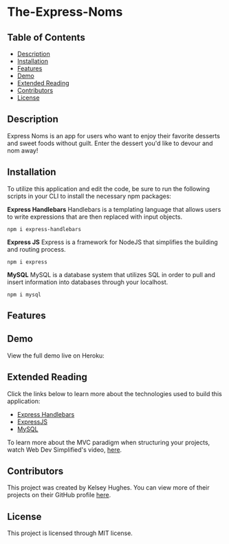 # The-Express-Noms

## Table of Contents 
* [Description](#Description)
* [Installation](#Installation)
* [Features](#Features)
* [Demo](#Demo)
* [Extended Reading](#Extended-Reading)
* [Contributors](#Contributors)
* [License](#License)

## Description 
Express Noms is an app for users who want to enjoy their favorite desserts and sweet foods without guilt. Enter the dessert you'd like to devour and nom away!

## Installation 
To utilize this application and edit the code, be sure to run the following scripts in your CLI to install the necessary npm packages: 

**Express Handlebars** 
Handlebars is a templating language that allows users to write expressions that are then replaced with input objects. 

```
npm i express-handlebars
```

**Express JS**
Express is a framework for NodeJS that simplifies the building and routing process. 

```
npm i express
```

**MySQL** 
MySQL is a database system that utilizes SQL in order to pull and insert information into databases through your localhost.

```
npm i mysql
```
## Features 

## Demo 
View the full demo live on Heroku: 


## Extended Reading 
Click the links below to learn more about the technologies used to build this application: 
* [Express Handlebars](https://handlebarsjs.com/)
* [ExpressJS](https://expressjs.com/)
* [MySQL](https://www.mysql.com/)

To learn more about the MVC paradigm when structuring your projects, watch Web Dev Simplified's video, [here](https://www.youtube.com/watch?v=DUg2SWWK18I).

## Contributors 
This project was created by Kelsey Hughes. You can view more of their projects on their GitHub profile [here](https://www.github.coom/kelbri10).

## License
This project is licensed through MIT license. 